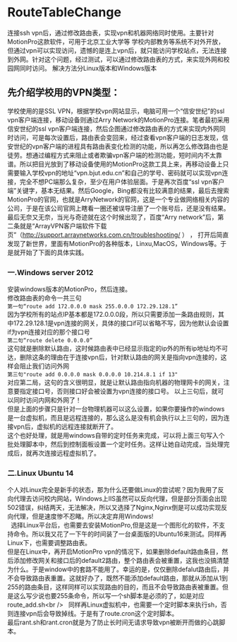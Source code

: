 # RouteTableChange
连接ssh vpn后，通过修改路由表，实现vpn和机器网络同时使用。主要针对MotionPro这款软件，可用于北京工业大学等
学校内部教务等系统不对外开放，但通过vpn可以实现访问，遗憾的是连上vpn后，就只能访问学校站点，无法连接到外网。针对这个问题，经过测试，可以通过修改路由表的方式，来实现外网和校园网同时访问。
解决方法分Linux版本和Windows版本

先介绍学校用的VPN类型：
--------
学校使用的是SSL VPN，根据学校vpn网站显示，电脑可用一个“信安世纪”的ssl vpn客户端连接，移动设备则通过Arry Network的MotionPro连接。笔者最初采用信安世纪的ssl vpn客户端连接，然后企图通过修改路由表的方式来实现内外网同时访问，可是每次设置后，路由表会变回来，经过查看vpn客户端的日志发现，信安世纪的vpn客户端的进程具有路由表变化检测的功能，所以再怎么修改路由也是徒劳。想通过编程方式来阻止或者欺骗vpn客户端的检测功能，短时间内不太靠谱。所以把目光放到了移动设备使用的MotionPro这款工具上来，再移动设备上只需要输入学校vpn的地址“vpn.bjut.edu.cn”和自己的学号、密码就可以实现vpn连接，完全不想PC端那么复杂，至少在用户体验层面。于是再次百度“ssl vpn客户端”关键字，基本无结果。然后Google，Bing都没有比较满意的结果，最后去搜索MotionPro的官网，也就是ArryNetwork的官网，这是一个专业做网络相关内容的公司，于是在该公司官网上瞎看一圈还被误导注册了一个账号后，还是没有结果。最后无奈又无奈，当光与奇迹就在这个时候出现了，百度“Arry network”后，第二条就是“ArrayVPN客户端软件下载页”（http://support.arraynetworks.com.cn/troubleshooting/ ） ， 打开后简直发现了新世界，里面有MotionPro的各种版本，Linxu,MacOS，Windows等。于是就开始了下面的具体实践。
### 一.Windows server 2012
安装windows版本的MotionPro，然后连接。<br/>
修改路由表的命令一共三句<br/>
``第一句“route add 172.0.0.0 mask 255.0.0.0 172.29.128.1”``<br/>
因为学校所有的站点IP基本都是172.0.0.0段，所以只需要添加一条路由规则，其中172.29.128.1是vpn连接的网关，具体的接口if可以省略不写，因为他默认会设置if为vpn连接对应的那个接口号 <br/>
``第二句“route delete 0.0.0.0”``<br/>
这句就是删除默认路由，这时候路由表中已经显示指定的ip外的所有ip地址均不可达，删除这条的理由在于连接vpn后，针对默认路由的网关是指向vpn连接的，这样会阻止我们访问外网<br/>
``第三句"route add 0.0.0.0 mask 0.0.0.0 10.214.8.1 if 13"``<br/>
对应第二局，这句的含义很明显，就是让默认路由指向机器的物理网卡的网关，注意要指定接口号，否则接口好会被设置为vpn连接的接口号。
以上三句后，就可以同时访问内网和外网了！<br/>
但是上面的步骤只是针对一台物理机器可以这么设置，如果你要操作的windows是一台虚拟机，而且是远程连接的，那么这么是没有机会执行以上三句的，因为连接vpn后，虚拟机的远程连接就断开了。<br/>
这个也好处理，就是用windows自带的定时任务来完成，可以将上面三句写入个批处理脚本中，然后到控制面板设置一个定时任务。这样让她自动完成，当处理完成后，就再次连接远程虚拟机了。<br/>
### 二.Linux Ubuntu 14
个人对Linux完全是新手的状态，那为什么还要做Linux的尝试呢？因为我用了反向代理去访问校内网站，Windows上IIS虽然可以反向代理，但是部分页面会出现502错误，纠结两天，无法解决，所以又选择了Nginx,Nginx倒是可以成功实现反向代理，但是速度惨不忍睹。所以决定弃用Windows!<br/> 
选择Linux平台后，也需要去安装MotionPro,但是这是一个图形化的软件，不支持命令。所以我又花了一下午的时间装了一台桌面版的Ubuntu16来测试。同样再Linux下，也需要调整路由表。<br/>
但是在Linux中，再开启MotionPro vpn的情况下，如果删除default路由条目，然后添加修改网关和接口后的default2路由，整个路由表会被重置，这我也没搞清楚为什么。于是window中的套路不能用了。幸运的是，仅仅删除defalut路由后，并不会导致路由表重置。这就好办了，既然不能添加default路由，那就从添加从1到255的路由条目，这样同样可以实现路由的目的，而且不会导致路由表被重置。但是这么写少说也要255条命令，所以写一个sh脚本是必须的了，如是对应route_add.sh\<br /\>  
同样再Linux虚拟机中，也需要一个定时脚本来执行sh，否则连接vpn后会导致掉线。于是有了route.cron这个定时脚本。<br/>
最后rant.sh和rant.cron就是为了防止长时间无请求导致vpn被断开而做的心跳脚本。<br/>
